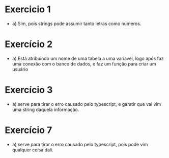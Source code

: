 # Exercicio 1

- a) Sim, pois strings pode assumir tanto letras como numeros.



# Exercício 2

- a) Está atribuindo um nome de uma tabela a uma variavel, logo após faz uma conexão com o banco de dados, e faz um função para criar 
um usuário

# Exercício 3

- a) serve para tirar o erro causado pelo typescript, e garatir que vai vim uma string daquela informação.

# Exercício 7

- a) serve para tirar o erro causado pelo typescript, pois pode vim qualquer coisa dali.